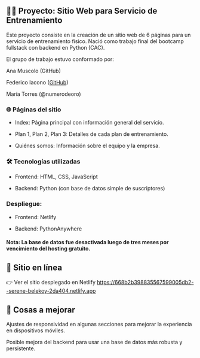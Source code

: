 
## 🏋️‍♀️ Proyecto: Sitio Web para Servicio de Entrenamiento  

Este proyecto consiste en la creación de un sitio web de 6 páginas para un servicio de entrenamiento físico.
Nació como trabajo final del bootcamp fullstack con backend en Python (CAC).

El grupo de trabajo estuvo conformado por:

Ana Muscolo (GitHub)

Federico Iacono ([GitHub](https://github.com/FedeiaTech))

María Torres (@numerodeoro)

### 🌐 Páginas del sitio
* Index: Página principal con información general del servicio.

* Plan 1, Plan 2, Plan 3: Detalles de cada plan de entrenamiento.

* Quiénes somos: Información sobre el equipo y la empresa.

### 🛠️ Tecnologías utilizadas
* Frontend: HTML, CSS, JavaScript

* Backend: Python (con base de datos simple de suscriptores)

### Despliegue:

* Frontend: Netlify

* Backend: PythonAnywhere

#### Nota: La base de datos fue desactivada luego de tres meses por vencimiento del hosting gratuito.

## 🔗 Sitio en línea
👉 Ver el sitio desplegado en Netlify           https://668b2b398835567599005db2--serene-belekoy-2da404.netlify.app

## 📌 Cosas a mejorar
Ajustes de responsividad en algunas secciones para mejorar la experiencia en dispositivos móviles.

Posible mejora del backend para usar una base de datos más robusta y persistente.
